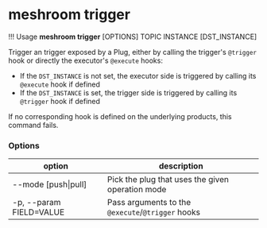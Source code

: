 # meshroom trigger

!!! Usage
    **meshroom trigger** [OPTIONS] TOPIC INSTANCE [DST_INSTANCE]

Trigger an trigger exposed by a Plug, either by calling the trigger's `@trigger` hook or directly the executor's `@execute` hooks:
* If the `DST_INSTANCE` is not set, the executor side is triggered by calling its `@execute` hook if defined
* If the `DST_INSTANCE` is set, the trigger side is triggered by calling its `@trigger` hook if defined

If no corresponding hook is defined on the underlying products, this command fails.

### Options

option | description
--- | ---
--mode [push\|pull] | Pick the plug that uses the given operation mode
-p, --param FIELD=VALUE | Pass arguments to the `@execute`/`@trigger` hooks
